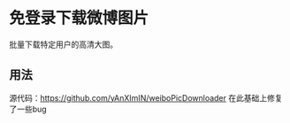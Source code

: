 # 免登录下载微博图片

批量下载特定用户的高清大图。

## 用法

源代码：https://github.com/yAnXImIN/weiboPicDownloader
在此基础上修复了一些bug
